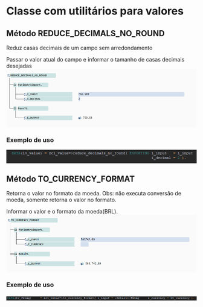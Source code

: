 # Classe com utilitários para valores
 
## Método REDUCE_DECIMALS_NO_ROUND
Reduz casas decimais de um campo sem arredondamento

Passar o valor atual do campo e informar o tamanho de casas decimais desejadas
<img src='img/reduce-example.png' align=center>

### Exemplo de uso
<img src='img/reduce-use-example.png' align=center>

## Método TO_CURRENCY_FORMAT
Retorna o valor no formato da moeda. Obs: não executa conversão de moeda, somente retorna o valor no formato.  

Informar o valor e o formato da moeda(BRL).
<img src='img/curformat-example.png' align=center>

### Exemplo de uso
<img src='img/curformat-use-example.png' align=center>

 
